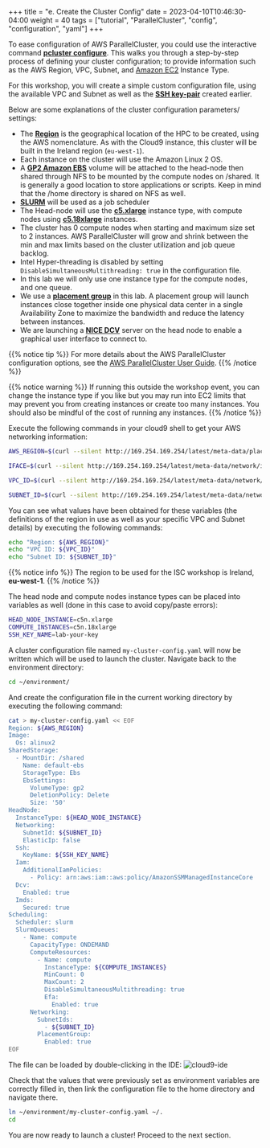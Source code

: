 +++
title = "e. Create the Cluster Config"
date = 2023-04-10T10:46:30-04:00
weight = 40
tags = ["tutorial", "ParallelCluster", "config", "configuration", "yaml"]
+++

To ease configuration of AWS ParallelCluster, you could use the interactive command **[pcluster configure](https://docs.aws.amazon.com/parallelcluster/latest/ug/install-v3-configuring.html)**. This walks you through a step-by-step process of defining your cluster configuration; to provide information such as the AWS Region, VPC, Subnet, and [Amazon EC2](https://aws.amazon.com/ec2/) Instance Type. 

For this workshop, you will create a simple custom configuration file, using the available VPC and Subnet as well as the **[SSH key-pair](/03-hpc-aws-parallelcluster-workshop/03-create-key-pair.html)** created earlier.

Below are some explanations of the cluster configuration parameters/ settings:

- The **[Region](https://aws.amazon.com/about-aws/global-infrastructure/regions_az/)** is the geographical location of the HPC to be created, using the AWS nomenclature. As with the Cloud9 instance, this cluster will be built in the Ireland region (`eu-west-1`).
- Each instance on the cluster will use the Amazon Linux 2 OS.
- A **[GP2 Amazon EBS](https://docs.aws.amazon.com/AWSEC2/latest/UserGuide/AmazonEBS.html)** volume will be attached to the head-node then shared through NFS to be mounted by the compute nodes on /shared. It is generally a good location to store applications or scripts. Keep in mind that the /home directory is shared on NFS as well.
- **[SLURM](https://slurm.schedmd.com/overview.html)** will be used as a job scheduler
- The Head-node will use the **[c5.xlarge](https://aws.amazon.com/ec2/instance-types/)** instance type, with compute nodes using **[c5.18xlarge](https://aws.amazon.com/ec2/instance-types/)** instances.
- The cluster has 0 compute nodes when starting and maximum size set to 2 instances. AWS ParallelCluster will grow and shrink between the min and max limits based on the cluster utilization and job queue backlog.
- Intel Hyper-threading is disabled by setting `DisableSimultaneousMultithreading: true` in the configuration file.
- In this lab we will only use one instance type for the compute nodes, and one queue.
- We use a **[placement group](https://docs.aws.amazon.com/AWSEC2/latest/UserGuide/placement-groups.html#placement-groups-cluster)** in this lab. A placement group will launch instances close together inside one physical data center in a single Availability Zone to maximize the bandwidth and reduce the latency between instances.
- We are launching a **[NICE DCV](https://docs.aws.amazon.com/dcv/latest/adminguide/what-is-dcv.html)** server on the head node to enable a graphical user interface to connect to.


{{% notice tip %}}
For more details about the AWS ParallelCluster configuration options, see the [AWS ParallelCluster User Guide](https://docs.aws.amazon.com/parallelcluster/latest/ug/parallelcluster-version-3.html).
{{% /notice %}}

{{% notice warning %}}
If running this outside the workshop event, you can change the instance type if you like but you may run into EC2 limits that may prevent you from creating instances or create too many instances. You should also be mindful of the cost of running any instances.
{{% /notice %}}


Execute the following commands in your cloud9 shell to get your AWS networking information:

```bash
AWS_REGION=$(curl --silent http://169.254.169.254/latest/meta-data/placement/availability-zone | sed 's/[a-z]$//')

IFACE=$(curl --silent http://169.254.169.254/latest/meta-data/network/interfaces/macs/)

VPC_ID=$(curl --silent http://169.254.169.254/latest/meta-data/network/interfaces/macs/${IFACE}/vpc-id)

SUBNET_ID=$(curl --silent http://169.254.169.254/latest/meta-data/network/interfaces/macs/${IFACE}/subnet-id)
```

You can see what values have been obtained for these variables (the definitions of the region in use as well as your specific VPC and Subnet details) by executing the following commands:

```bash
echo "Region: ${AWS_REGION}"
echo "VPC ID: ${VPC_ID}"
echo "Subnet ID: ${SUBNET_ID}"
```

{{% notice info %}}
The region to be used for the ISC workshop is Ireland, **eu-west-1**.
{{% /notice %}}

The head node and compute nodes instance types can be placed into variables as well (done in this case to avoid copy/paste errors):

```bash
HEAD_NODE_INSTANCE=c5n.xlarge
COMPUTE_INSTANCES=c5n.18xlarge
SSH_KEY_NAME=lab-your-key
```



A cluster configuration file named `my-cluster-config.yaml` will now be written which will be used to launch the cluster. Navigate back to the environment directory:

```bash
cd ~/environment/
```

And create the configuration file in the current working directory by executing the following command:

```bash
cat > my-cluster-config.yaml << EOF
Region: ${AWS_REGION}
Image:
  Os: alinux2
SharedStorage:
  - MountDir: /shared
    Name: default-ebs
    StorageType: Ebs
    EbsSettings:
      VolumeType: gp2
      DeletionPolicy: Delete
      Size: '50'
HeadNode:
  InstanceType: ${HEAD_NODE_INSTANCE}
  Networking:
    SubnetId: ${SUBNET_ID}
    ElasticIp: false
  Ssh:
    KeyName: ${SSH_KEY_NAME}
  Iam:
    AdditionalIamPolicies:
      - Policy: arn:aws:iam::aws:policy/AmazonSSMManagedInstanceCore
  Dcv:
    Enabled: true
  Imds:
    Secured: true
Scheduling:
  Scheduler: slurm
  SlurmQueues:
    - Name: compute
      CapacityType: ONDEMAND
      ComputeResources:
        - Name: compute
          InstanceType: ${COMPUTE_INSTANCES}
          MinCount: 0
          MaxCount: 2
          DisableSimultaneousMultithreading: true
          Efa:
            Enabled: true
      Networking:
        SubnetIds:
          - ${SUBNET_ID}
        PlacementGroup:
          Enabled: true
EOF
```

The file can be loaded by double-clicking in the IDE:
![cloud9-ide](/images/hpc-aws-parallelcluster-workshop/lab1-pcluster-workshop-05-cloud9_ConfigYaml.png)

Check that the values that were previously set as environment variables are correctly filled in, then link the configuration file to the home directory and navigate there.

```bash
ln ~/environment/my-cluster-config.yaml ~/.
cd
```

You are now ready to launch a cluster! Proceed to the next section.